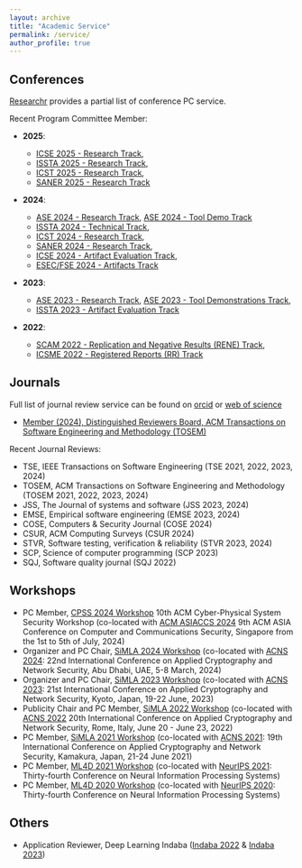 ```yaml
---
layout: archive
title: "Academic Service"
permalink: /service/
author_profile: true
---
```


Conferences
-------------------------------------

[Researchr](https://conf.researchr.org/profile/ezekielsoremekun) provides a partial list of conference PC service. 

Recent Program Committee Member: 

*  **2025**: 

	- [ICSE 2025 - Research Track](https://conf.researchr.org/committee/icse-2025/icse-2025-research-track-research-track), 
	- [ISSTA 2025 - Research Track](https://conf.researchr.org/committee/issta-2025/issta-2025-papers-program-committee),
	- [ICST 2025 - Research Track](https://conf.researchr.org/committee/icst-2025/icst-2025-papers-program-committee), 
	- [SANER 2025 - Research Track](https://conf.researchr.org/committee/saner-2025/saner-2025-papers-program-committee) 
	
*  **2024**:   

	- [ASE 2024 - Research Track](https://conf.researchr.org/committee/ase-2024/ase-2024-papers-program-committee), [ASE 2024 - Tool Demo Track](https://conf.researchr.org/committee/ase-2024/ase-2024-tool-demonstrations-program-committee)
	- [ISSTA 2024 - Technical Track](https://2024.issta.org/committee/issta-2024-papers-program-committee), 
	- [ICST 2024 - Research Track](https://conf.researchr.org/track/icst-2024/icst-2024-papers),  
	- [SANER 2024 - Research Track](https://conf.researchr.org/track/saner-2024/saner-2024-papers), 
	- [ICSE 2024 - Artifact Evaluation Track](https://conf.researchr.org/track/icse-2024/icse-2024-artifact-evaluation), 
	- [ESEC/FSE 2024 - Artifacts Track](https://2024.esec-fse.org/committee/fse-2024-artifacts-program-committee)

*  **2023**: 

	- [ASE 2023 - Research Track](https://conf.researchr.org/track/ase-2023/ase-2023-papers?), [ASE 2023 - Tool Demonstrations Track](https://conf.researchr.org/track/ase-2023/ase-2023-tool-demonstrations?), 
	- [ISSTA 2023 - Artifact Evaluation Track](https://2023.issta.org/track/issta-2023-artifact-evaluation)

*  **2022**: 

	- [SCAM 2022 - Replication and Negative Results (RENE) Track](https://www.ieee-scam.org/2022/#pc), 
	- [ICSME 2022 - Registered Reports (RR) Track](https://cyprusconferences.org/icsme2022/registered-reports-track/)


Journals
-----------------------------

Full list of journal review service can be found on [orcid](https://orcid.org/0000-0002-0039-8106) or [web of science](https://www.webofscience.com/wos/author/record/ADE-1138-2022) 

* [Member (2024), Distinguished Reviewers Board, ACM Transactions on Software Engineering and Methodology (TOSEM)](https://dl.acm.org/journal/tosem/distinguished-reviewers-board)


Recent Journal Reviews:

*  TSE,  IEEE Transactions on Software Engineering (TSE 2021, 2022, 2023, 2024)
*  TOSEM, ACM Transactions on Software Engineering and Methodology (TOSEM 2021, 2022, 2023, 2024)
*  JSS, The Journal of systems and software (JSS 2023, 2024)
*  EMSE,  Empirical software engineering (EMSE 2023, 2024)
*  COSE, Computers & Security Journal (COSE 2024)
*  CSUR, ACM Computing Surveys (CSUR 2024) 
*  STVR,  Software testing, verification & reliability (STVR 2023, 2024)
*  SCP, Science of computer programming (SCP 2023)
*  SQJ,  Software quality journal (SQJ 2022)


Workshops 
--------------------------------------------------------
* PC Member,  [CPSS 2024 Workshop](https://asiaccs2024.sutd.edu.sg/cpss2024/) 10th ACM Cyber-Physical System Security Workshop (co-located with [ACM ASIACCS 2024](https://asiaccs2024.sutd.edu.sg/) 9th ACM ASIA Conference on Computer and Communications Security, Singapore from the 1st to 5th of July, 2024)
* Organizer and PC Chair, [SiMLA 2024 Workshop](https://simla-workshop.github.io/Simla2024/) (co-located with [ACNS 2024](https://wp.nyu.edu/acns2024/workshops-accepted/): 22nd International Conference on Applied Cryptography and Network Security,  Abu Dhabi, UAE,  5-8 March, 2024)
* Organizer and PC Chair, [SiMLA 2023 Workshop](https://simla-workshop.github.io/Simla2023/) (co-located with [ACNS 2023](https://sulab-sever.u-aizu.ac.jp/ACNS2023/call_workshops.html): 21st International Conference on Applied Cryptography and Network Security, Kyoto, Japan,  19-22 June, 2023)
* Publicity Chair and PC Member, [SiMLA 2022 Workshop](https://asset-group.github.io/simla2022/) (co-located with [ACNS 2022](https://sites.google.com/di.uniroma1.it/acns2022/workshops?authuser=0) 20th International Conference on
Applied Cryptography and Network Security, Rome, Italy, June 20 - June 23, 2022)
* PC Member, [SiMLA 2021 Workshop](https://asset-group.github.io/simla2021/) (co-located with [ACNS 2021](http://sulab-sever.u-aizu.ac.jp/ACNS2021/): 19th International Conference on Applied Cryptography and Network Security,
Kamakura, Japan,  21-24 June 2021)
* PC Member, [ML4D 2021 Workshop](https://ml4d.notion.site/Machine-Learning-for-the-Developing-World-ML4D-2021-548251eab3df4517819c4742c2e5c853) (co-located with [NeurIPS 2021](https://nips.cc/Conferences/2021): Thirty-fourth Conference on Neural Information Processing Systems)
* PC Member, [ML4D 2020 Workshop](https://neurips.cc/virtual/2020/public/workshop_16139.html) (co-located with [NeurIPS 2020](https://nips.cc/Conferences/2020): Thirty-fourth Conference on Neural Information Processing Systems)

Others 
-------
* Application Reviewer, Deep Learning Indaba ([Indaba 2022](https://deeplearningindaba.com/2022/) & [Indaba 2023](https://deeplearningindaba.com/2023/))
